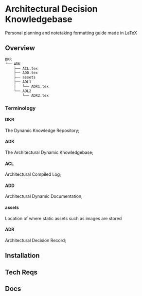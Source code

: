 # Architectural Decision Knowledgebase

Personal planning and notetaking formatting guide made in LaTeX

## Overview
```markdown
DKR
└── ADK
    ├── ACL.tex
    ├── ADD.tex
    ├── assets
    ├── ADL1
    │   └── ADR1.tex
    └── ADL2
        └── ADR2.tex
```
<h3 style="margin-bottom:0 margin-top:0">Terminology</h3>
<h4 style="margin-bottom:0 margin-top:0">DKR</h4>
<p style="margin-bottom:0">The Dynamic Knowledge Repository;</p>
<h4 style="margin-bottom:0 margin-top:0">ADK</h4>
<p style="margin-bottom:0">The Architectural Dynamic Knowledgebase;</p>
<h4 style="margin-bottom:0 margin-top:0">ACL</h4>
<p style="margin-bottom:0">Architectural Compiled Log;</p>
<h4 style="margin-bottom:0 margin-top:0">ADD</h4>
<p style="margin-bottom:0">Architectural Dynamic Documentation;</p>
<h4 style="margin-bottom:0 margin-top:0">assets</h4>
<p style="margin-bottom:0">Location of where static assets such as images are stored</p>
<h4 style="margin-bottom:0 margin-top:0">ADR</h4>
<p style="margin-bottom:0">Architectural Decision Record;</p>

## Installation

## Tech Reqs

## Docs

